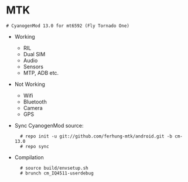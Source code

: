 MTK
===========================
	# CyanogenMod 13.0 for mt6592 (Fly Tornado One)

* Working
  * RIL 
  * Dual SIM 
  * Audio
  * Sensors
  * MTP, ADB etc.
  
* Not Working
  * Wifi
  * Bluetooth
  * Camera
  * GPS
 
* Sync CyanogenMod source:

        # repo init -u git://github.com/ferhung-mtk/android.git -b cm-13.0        
        # repo sync


* Compilation
       
        # source build/envsetup.sh    
        # brunch cm_IQ4511-userdebug


